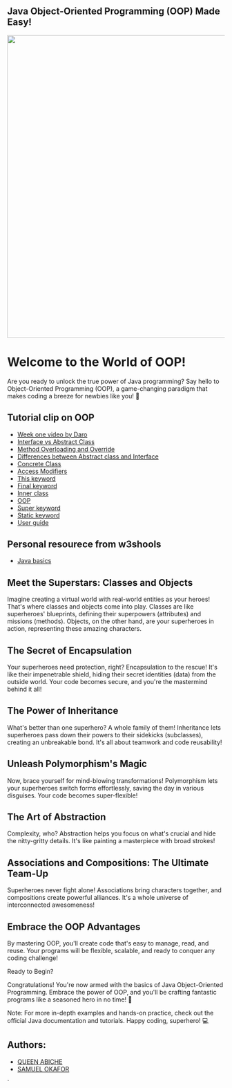 
## Java Object-Oriented Programming (OOP) Made Easy!

<img src="https://technocation.pk/wp-content/uploads/2022/10/oop-course.png" height=700> 


# Welcome to the World of OOP!

Are you ready to unlock the true power of Java programming? Say hello to Object-Oriented Programming (OOP), a game-changing paradigm that makes coding a breeze for newbies like you! 🌟

## Tutorial clip on OOP 
+ [Week one video by Daro](https://drive.google.com/file/d/1LgLkQFo6c_sGmUicskMuvTxdiU70OYwP/view?usp=sharing)
+ [Interface vs Abstract Class](https://www.guru99.com/interface-vs-abstract-class-java.html)
+ [Method Overloading and Override](https://www.baeldung.com/java-method-overload-override)
+ [Differences between Abstract class and Interface](https://javapapers.com/core-java/abstract-and-interface-core-java-2/difference-between-a-java-interface-and-a-java-abstract-class/ )
+ [Concrete Class](https://medium.com/heuristics/interface-vs-abstract-class-vs-concrete-class-196f20c3af9a)
+ [Access Modifiers](https://www.javatpoint.com/access-modifiers)
+ [This keyword](https://www.javatpoint.com/this-keyword)  
+ [Final keyword](https://www.javatpoint.com/final-keyword) 
+ [Inner class](https://www.javatpoint.com/java-inner-class)
+ [OOP](https://www.baeldung.com/java-oop)
+ [Super keyword](https://www.javatpoint.com/super-keyword)   
+ [Static keyword](https://www.javatpoint.com/static-keyword-in-java)   
+ [User guide](https://junit.org/junit5/docs/current/user-guide/)
 

 


## Personal resourece from w3shools
+ [Java basics](https://www.w3schools.com/java/default.asp)

## Meet the Superstars: Classes and Objects

Imagine creating a virtual world with real-world entities as your heroes! That's where classes and objects come into play. Classes are like superheroes' blueprints, defining their superpowers (attributes) and missions (methods). Objects, on the other hand, are your superheroes in action, representing these amazing characters.

## The Secret of Encapsulation

Your superheroes need protection, right? Encapsulation to the rescue! It's like their impenetrable shield, hiding their secret identities (data) from the outside world. Your code becomes secure, and you're the mastermind behind it all!

## The Power of Inheritance

What's better than one superhero? A whole family of them! Inheritance lets superheroes pass down their powers to their sidekicks (subclasses), creating an unbreakable bond. It's all about teamwork and code reusability!

## Unleash Polymorphism's Magic

Now, brace yourself for mind-blowing transformations! Polymorphism lets your superheroes switch forms effortlessly, saving the day in various disguises. Your code becomes super-flexible!

## The Art of Abstraction

Complexity, who? Abstraction helps you focus on what's crucial and hide the nitty-gritty details. It's like painting a masterpiece with broad strokes!

## Associations and Compositions: The Ultimate Team-Up

Superheroes never fight alone! Associations bring characters together, and compositions create powerful alliances. It's a whole universe of interconnected awesomeness!

## Embrace the OOP Advantages

By mastering OOP, you'll create code that's easy to manage, read, and reuse. Your programs will be flexible, scalable, and ready to conquer any coding challenge!

Ready to Begin?

Congratulations! You're now armed with the basics of Java Object-Oriented Programming. Embrace the power of OOP, and you'll be crafting fantastic programs like a seasoned hero in no time! 🚀

Note: For more in-depth examples and hands-on practice, check out the official Java documentation and tutorials.
Happy coding, superhero! 💻

## Authors: 
+ [QUEEN ABICHE](https://github.com/QUEENOCHANYAABICHE)
+ [SAMUEL OKAFOR](https://github.com/Okafor-Samuel)








`

